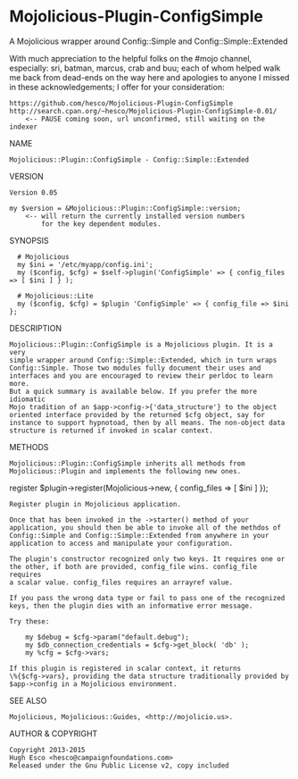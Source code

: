 Mojolicious-Plugin-ConfigSimple
===============================

A Mojolicious wrapper around Config::Simple and Config::Simple::Extended

With much appreciation to the helpful folks on the #mojo channel,
especially: sri, batman, marcus, crab and buu; each of whom helped 
walk me back from dead-ends on the way here and apologies to anyone 
I missed in these acknowledgements; I offer for your consideration:

    https://github.com/hesco/Mojolicious-Plugin-ConfigSimple
    http://search.cpan.org/~hesco/Mojolicious-Plugin-ConfigSimple-0.01/ 
        <-- PAUSE coming soon, url unconfirmed, still waiting on the indexer

NAME

    Mojolicious::Plugin::ConfigSimple - Config::Simple::Extended

VERSION

    Version 0.05

    my $version = &Mojolicious::Plugin::ConfigSimple::version; 
        <-- will return the currently installed version numbers 
            for the key dependent modules.

SYNOPSIS

      # Mojolicious
      my $ini = '/etc/myapp/config.ini';
      my ($config, $cfg) = $self->plugin('ConfigSimple' => { config_files => [ $ini ] } );

      # Mojolicious::Lite
      my ($config, $cfg) = $plugin 'ConfigSimple' => { config_file => $ini };

DESCRIPTION

    Mojolicious::Plugin::ConfigSimple is a Mojolicious plugin. It is a very
    simple wrapper around Config::Simple::Extended, which in turn wraps
    Config::Simple. Those two modules fully document their uses and
    interfaces and you are encouraged to review their perldoc to learn more.
    But a quick summary is available below. If you prefer the more idiomatic
    Mojo tradition of an $app->config->{'data_structure'} to the object
    oriented interface provided by the returned $cfg object, say for
    instance to support hypnotoad, then by all means. The non-object data
    structure is returned if invoked in scalar context.

METHODS

    Mojolicious::Plugin::ConfigSimple inherits all methods from
    Mojolicious::Plugin and implements the following new ones.

  register
      $plugin->register(Mojolicious->new, { config_files => [ $ini ] });

    Register plugin in Mojolicious application.

    Once that has been invoked in the ->starter() method of your
    application, you should then be able to invoke all of the methdos of
    Config::Simple and Config::Simple::Extended from anywhere in your
    application to access and manipulate your configuration.

    The plugin's constructor recognized only two keys. It requires one or
    the other, if both are provided, config_file wins. config_file requires
    a scalar value. config_files requires an arrayref value.

    If you pass the wrong data type or fail to pass one of the recognized
    keys, then the plugin dies with an informative error message.

    Try these:

        my $debug = $cfg->param("default.debug");
        my $db_connection_credentials = $cfg->get_block( 'db' );
        my %cfg = $cfg->vars;

    If this plugin is registered in scalar context, it returns
    \%{$cfg->vars}, providing the data structure traditionally provided by
    $app->config in a Mojolicious environment.

SEE ALSO

    Mojolicious, Mojolicious::Guides, <http://mojolicio.us>.

AUTHOR & COPYRIGHT

    Copyright 2013-2015
    Hugh Esco <hesco@campaignfoundations.com>
    Released under the Gnu Public License v2, copy included

